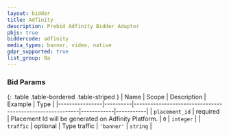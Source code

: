 ```yaml
---
layout: bidder
title: Adfinity
description: Prebid Adfinity Bidder Adaptor
pbjs: true
biddercode: adfinity
media_types: banner, video, native
gdpr_supported: true
list_group: 0a
---
```


### Bid Params

{: .table .table-bordered .table-striped }
| Name           | Scope    | Description                                              | Example    | Type      |
|----------------|----------|----------------------------------------------------------|------------|-----------|
| `placement_id` | required | Placement Id will be generated on Adfinity Platform.     | `0`        | `integer` |
| `traffic`      | optional | Type traffic                                             | `'banner'` | `string`  |
